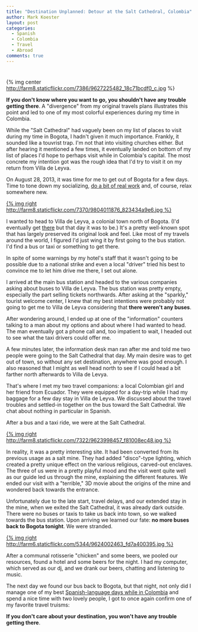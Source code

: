 ```yaml
---
title: "Destination Unplanned: Detour at the Salt Cathedral, Colombia"
author: Mark Koester
layout: post
categories:
  - Spanish
  - Colombia
  - Travel
  - Abroad
comments: true
---
```

# 

{% img center http://farm8.staticflickr.com/7386/9627225482_18c71bcdf0_c.jpg %}

**If you don't know where you want to go, you shouldn't have any trouble getting there**.  A "divergence" from my original travels plans illustrates this point and led to one of my most colorful experiences during my time in Colombia. 

While the "Salt Cathedral" had vaguely been on my list of places to visit during my time in Bogota, I hadn't given it much importance. Frankly, it sounded like a touvrist trap. I'm not that into visiting churches either. But after hearing it mentioned a few times, it eventually landed on bottom of my list of places I'd hope to perhaps visit while in Colombia's capital. The most concrete my intention got was the rough idea that I'd try to visit it on my return from Villa de Leyva.

<!--more-->

On August 28, 2013, it was time for me to get out of Bogota for a few days. Time to tone down my socializing, [do a bit of real work](www.markwk.com/2013/10/productive-work-and-travel-abroad.html) and, of course, relax somewhere new. 

[{% img right http://farm8.staticflickr.com/7370/9804011876_823434a9e6.jpg %}](http://www.flickr.com/photos/markwkoester/9804011876/sizes/m/in/set-72157635622459835/)

I wanted to head to Villa de Leyva, a colonial town north of Bogota. (I'd eventually get [there](http://www.flickr.com/photos/markwkoester/sets/72157635622459835/) but that day it was to be.) It's a pretty well-known spot that has largely preserved its original look and feel. Like most of my travels around the world, I figured I'd just wing it by first going to the bus station. I'd find a bus or taxi or something to get there. 

In spite of some warnings by my hotel's staff that it wasn't going to be possible due to a national strike and even a local "driver" tried his best to convince me to let him drive me there, I set out alone.

I arrived at the main bus station and headed to the various companies asking about buses to Villa de Leyva. The bus station was pretty empty, especially the part selling tickets northwards. After asking at the "sparkly," tourist welcome center, I knew that my best intentions were probably not going to get me to Villa de Leyva considering that **there weren't any buses**.

After wondering around, I ended up at one of the "information" counters talking to a man about my options and about where I had wanted to head. The man eventually got a phone call and, too impatient to wait, I headed out to see what the taxi drivers could offer me.

A few minutes later, the information desk man ran after me and told me two people were going to the Salt Cathedral that day. My main desire was to get out of town, so without any set destination, anywhere was good enough. I also reasoned that I might as well head north to see if I could head a bit farther north afterwards to Villa de Levya.

That's where I met my two travel companions: a local Colombian girl and her friend from Ecuador. They were equipped for a day-trip while I had my baggage for a few day stay in Villa de Leyva. We discussed about the travel troubles and settled-in together on the bus toward the Salt Cathedral. We chat about nothing in particular in Spanish.

After a bus and a taxi ride, we were at the Salt Cathedral. 

[{% img right http://farm8.staticflickr.com/7322/9623998457_f81008ec48.jpg %}](http://www.flickr.com/photos/markwkoester/9623998457/in/set-72157635296182018)

In reality, it was a pretty interesting site. It had been converted from its previous usage as a salt mine. They had added "disco"-type lighting, which created a pretty unique effect on the various religious, carved-out enclaves. The three of us were in a pretty playful mood and the visit went quite well as our guide led us through the mine, explaining the different features. We ended our visit with a "terrible," 3D movie about the origins of the mine and wondered back towards the entrance.

Unfortunately due to the late start, travel delays, and our extended stay in the mine, when we exited the Salt Cathedral, it was already dark outside. There were no buses or taxis to take us back into town, so we walked towards the bus station. Upon arriving we learned our fate: **no more buses back to Bogota tonight**. We were stranded.

[{% img right http://farm6.staticflickr.com/5344/9624002463_fd7a400395.jpg %}](http://www.flickr.com/photos/markwkoester/9624002463/in/set-72157635296182018)

After a communal rotisserie "chicken" and some beers, we pooled our resources, found a hotel and some beers for the night. I had my computer, which served as our dj, and we drank our beers, chatting and listening to music. 

The next day we found our bus back to Bogota, but that night, not only did I manage one of my best [Spanish-language days while in Colombia](www.markwk.com/2013/10/finally-speaking-spanish-in-colombia.html) and spend a nice time with two lovely people, I got to once again confirm one of my favorite travel truisms:  

**If you don't care about your destination, you won't have any trouble getting there**. 